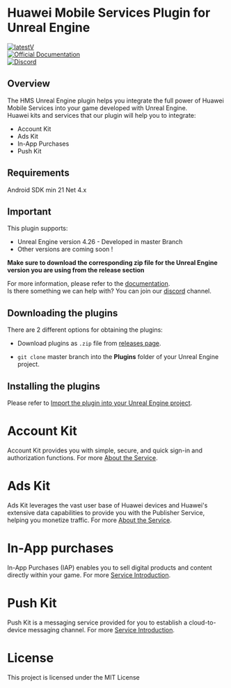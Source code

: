 # Huawei Mobile Services Plugin for Unreal Engine
[![latestV](https://img.shields.io/github/v/release/EvilMindDevs/HMS-UnrealEngine-Plugin?color=E10027&label=Latest%20Version&style=plastic)](https://github.com/EvilMindDevs/HMS-UnrealEngine-Plugin/releases)
<br />
[![Official Documentation](https://img.shields.io/badge/Documentation-9146FF?style=plastic&logo=gitbook&logoColor=white)](https://evilminddevs.gitbook.io/hms-unrealengine-plugin/)
<br />
[![Discord](https://img.shields.io/badge/Discord-7289DA?style=plastic&logo=discord&logoColor=white)](https://discord.gg/gAyryuM9Gd)
## Overview

The HMS Unreal Engine plugin helps you integrate the full power of Huawei Mobile Services into your game developed with Unreal Engine.<br />Huawei kits and services that our plugin will help you to integrate:

* Account Kit
* Ads Kit
* In-App Purchases
* Push Kit

## Requirements
Android SDK min 21
Net 4.x

## Important
This plugin supports:
* Unreal Engine version 4.26 - Developed in master Branch
* Other versions are coming soon !

**Make sure to download the corresponding zip file for the Unreal Engine version you are using from the release section**

For more information, please refer to the [documentation](https://evilminddevs.gitbook.io/hms-unrealengine-plugin/).
<br />Is there something we can help with? You can join our [discord](https://discord.io/hmsunityplugin) channel.

## Downloading the plugins

There are 2 different options for obtaining the plugins:

*   Download plugins as `.zip` file from
    [releases page](https://github.com/EvilMindDevs/HMS-UnrealEngine-Plugin/releases).

*   `git clone` master branch into the **Plugins** folder of your Unreal Engine project.

## Installing the plugins
Please refer to
[Import the plugin into your Unreal Engine project](https://evilminddevs.gitbook.io/hms-unrealengine-plugin/getting-started/quick-start/import-the-plugin-into-your-unity-project).

# Account Kit

Account Kit provides you with simple, secure, and quick sign-in and authorization functions. For more [About the Service](https://developer.huawei.com/consumer/en/doc/development/HMSCore-Guides/introduction-0000001050048870).

# Ads Kit

Ads Kit leverages the vast user base of Huawei devices and Huawei's extensive data capabilities to provide you with the Publisher Service, helping you monetize traffic. For more [About the Service](https://developer.huawei.com/consumer/en/doc/development/HMSCore-Guides/publisher-service-introduction-0000001070671805).

# In-App purchases

In-App Purchases (IAP) enables you to sell digital products and content directly within your game.
For more [Service Introduction](https://developer.huawei.com/consumer/en/doc/development/HMSCore-Guides/introduction-0000001050033062).

# Push Kit

Push Kit is a messaging service provided for you to establish a cloud-to-device messaging channel.
For more [Service Introduction](https://developer.huawei.com/consumer/en/doc/development/HMSCore-Guides/service-introduction-0000001050040060).

# License

This project is licensed under the MIT License
